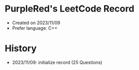 PurpleRed's LeetCode Record
===
- Created on 2023/11/09
- Prefer language: C++

# History
- 2023/11/09: initialize record (25 Questions)